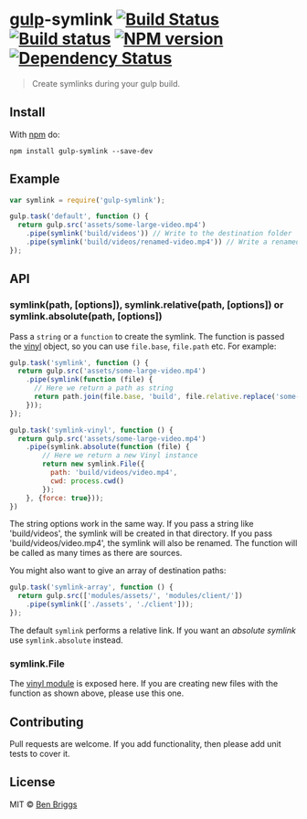# [gulp](https://github.com/gulpjs/gulp)-symlink [![Build Status](https://travis-ci.org/ben-eb/gulp-symlink.svg?branch=master)](https://travis-ci.org/ben-eb/gulp-symlink) [![Build status](https://ci.appveyor.com/api/projects/status/29i8g8c2s20utpqa/branch/master?svg=true)](https://ci.appveyor.com/project/ben-eb/gulp-symlink/branch/master) [![NPM version](https://badge.fury.io/js/gulp-symlink.svg)](http://badge.fury.io/js/gulp-symlink) [![Dependency Status](https://gemnasium.com/ben-eb/gulp-symlink.svg)](https://gemnasium.com/ben-eb/gulp-symlink)

> Create symlinks during your gulp build.

## Install

With [npm](https://npmjs.org/package/gulp-symlink) do:

```
npm install gulp-symlink --save-dev
```

## Example

```js
var symlink = require('gulp-symlink');

gulp.task('default', function () {
  return gulp.src('assets/some-large-video.mp4')
    .pipe(symlink('build/videos')) // Write to the destination folder
    .pipe(symlink('build/videos/renamed-video.mp4')) // Write a renamed symlink to the destination folder
});
```

## API

### symlink(path, [options]), symlink.relative(path, [options]) or symlink.absolute(path, [options])

Pass a `string` or a `function` to create the symlink.
The function is passed the [vinyl](https://github.com/wearefractal/vinyl) object, so you can use `file.base`, `file.path` etc.
For example:

```js
gulp.task('symlink', function () {
  return gulp.src('assets/some-large-video.mp4')
    .pipe(symlink(function (file) {
      // Here we return a path as string
      return path.join(file.base, 'build', file.relative.replace('some-large', ''));
    }));
});

gulp.task('symlink-vinyl', function () {
  return gulp.src('assets/some-large-video.mp4')
    .pipe(symlink.absolute(function (file) {
        // Here we return a new Vinyl instance
        return new symlink.File({
          path: 'build/videos/video.mp4',
          cwd: process.cwd()
        });
    }, {force: true}));
})
```

The string options work in the same way. If you pass a string like 'build/videos', the symlink will be created in that directory. If you pass 'build/videos/video.mp4', the symlink will also be renamed.
The function will be called as many times as there are sources.

You might also want to give an array of destination paths:

```js
gulp.task('symlink-array', function () {
  return gulp.src(['modules/assets/', 'modules/client/'])
    .pipe(symlink(['./assets', './client']));
});
```

The default `symlink` performs a relative link. If you want an *absolute symlink* use `symlink.absolute` instead.

### symlink.File

The [vinyl module](https://github.com/wearefractal/vinyl) is exposed here. If you are creating new files with the function as shown above, please use this one.

## Contributing

Pull requests are welcome. If you add functionality, then please add unit tests
to cover it.

## License

MIT © [Ben Briggs](http://beneb.info)
